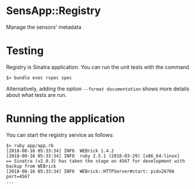 # SensApp::Registry

Manage the sensors' metadata


# Testing

Registry is Sinatra application. You can run the unit tests with the command

	$> bundle exec rspec spec 
	
Alternatively, adding the option `--format documentation` shows more
details about what tests are run.


# Running the application

You can start the registry service as follows:

	$> ruby app/app.rb
	[2018-08-16 05:33:34] INFO  WEBrick 1.4.2
	[2018-08-16 05:33:34] INFO  ruby 2.5.1 (2018-03-29) [x86_64-linux]
	== Sinatra (v2.0.3) has taken the stage on 4567 for development with backup from WEBrick
	[2018-08-16 05:33:34] INFO  WEBrick::HTTPServer#start: pid=26706 port=4567
	...
	


